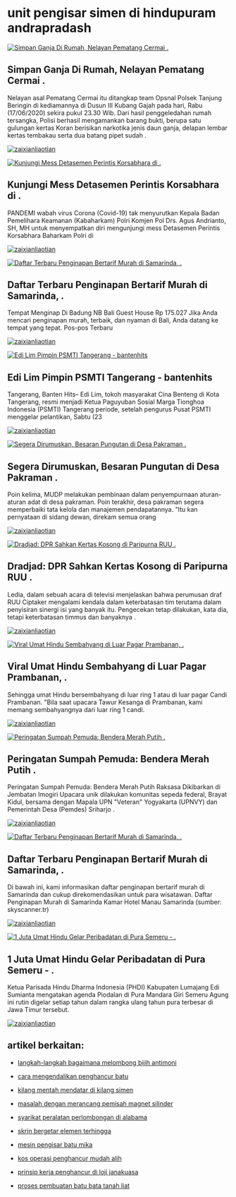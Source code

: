 # unit pengisar simen di hindupuram andrapradash
<a href="https://mnn.zoosnet.net/LR/Chatpre.aspx?id=MNN94995150&p=https://topgrinding.com/" target="_blank">![Simpan Ganja Di Rumah, Nelayan Pematang Cermai .](https://github.com/technlg/images/blob/main/35.jpg)</a>
## Simpan Ganja Di Rumah, Nelayan Pematang Cermai .
Nelayan asal Pematang Cermai itu ditangkap team Opsnal Polsek Tanjung Beringin di kediamannya di Dusun III Kubang Gajah pada hari, Rabu (17/06/2020) sekira pukul 23.30 Wib. Dari hasil penggeledahan rumah tersangka, Polisi berhasil mengamankan barang bukti, berupa satu gulungan kertas Koran berisikan narkotika jenis daun ganja, delapan lembar kertas tembakau serta dua batang pipet sudah .
<a href="https://mnn.zoosnet.net/LR/Chatpre.aspx?id=MNN94995150&p=https://topgrinding.com/" target="_blank"><img src="https://github.com/technlg/images/raw/main/chat11.jpg" alt="zaixianliaotian"/></a><a href="//whatsapp.shibangsoft.com/WhatsApp.php" ><img src="https://github.com/technlg/images/raw/main/chat11.png" alt=""></a>
<a href="https://mnn.zoosnet.net/LR/Chatpre.aspx?id=MNN94995150&p=https://topgrinding.com/" target="_blank">![Kunjungi Mess Detasemen Perintis Korsabhara di .](https://github.com/technlg/images/blob/main/17.jpg)</a>
## Kunjungi Mess Detasemen Perintis Korsabhara di .
PANDEMI wabah virus Corona (Covid-19) tak menyurutkan Kepala Badan Pemelihara Keamanan (Kabaharkam) Polri Komjen Pol Drs. Agus Andrianto, SH, MH untuk menyempatkan diri mengunjungi mess Detasemen Perintis Korsabhara Baharkam Polri di
<a href="https://mnn.zoosnet.net/LR/Chatpre.aspx?id=MNN94995150&p=https://topgrinding.com/" target="_blank"><img src="https://github.com/technlg/images/raw/main/chat11.jpg" alt="zaixianliaotian"/></a><a href="//whatsapp.shibangsoft.com/WhatsApp.php" ><img src="https://github.com/technlg/images/raw/main/chat11.png" alt=""></a>
<a href="https://mnn.zoosnet.net/LR/Chatpre.aspx?id=MNN94995150&p=https://topgrinding.com/" target="_blank">![Daftar Terbaru Penginapan Bertarif Murah di Samarinda, .](https://github.com/technlg/images/blob/main/22.jpg)</a>
## Daftar Terbaru Penginapan Bertarif Murah di Samarinda, .
Tempat Menginap Di Badung NB Bali Guest House Rp 175.027 Jika Anda mencari penginapan murah, terbaik, dan nyaman di Bali, Anda datang ke tempat yang tepat. Pos-pos Terbaru
<a href="https://mnn.zoosnet.net/LR/Chatpre.aspx?id=MNN94995150&p=https://topgrinding.com/" target="_blank"><img src="https://github.com/technlg/images/raw/main/chat11.jpg" alt="zaixianliaotian"/></a><a href="//whatsapp.shibangsoft.com/WhatsApp.php" ><img src="https://github.com/technlg/images/raw/main/chat11.png" alt=""></a>
<a href="https://mnn.zoosnet.net/LR/Chatpre.aspx?id=MNN94995150&p=https://topgrinding.com/" target="_blank">![Edi Lim Pimpin PSMTI Tangerang - bantenhits](https://github.com/technlg/images/blob/main/52.jpg)</a>
## Edi Lim Pimpin PSMTI Tangerang - bantenhits
Tangerang, Banten Hits– Edi Lim, tokoh masyarakat Cina Benteng di Kota Tangerang, resmi menjadi Ketua Paguyuban Sosial Marga Tionghoa Indonesia (PSMTI) Tangerang periode, setelah pengurus Pusat PSMTI menggelar pelantikan, Sabtu (23 
<a href="https://mnn.zoosnet.net/LR/Chatpre.aspx?id=MNN94995150&p=https://topgrinding.com/" target="_blank"><img src="https://github.com/technlg/images/raw/main/chat11.jpg" alt="zaixianliaotian"/></a><a href="//whatsapp.shibangsoft.com/WhatsApp.php" ><img src="https://github.com/technlg/images/raw/main/chat11.png" alt=""></a>
<a href="https://mnn.zoosnet.net/LR/Chatpre.aspx?id=MNN94995150&p=https://topgrinding.com/" target="_blank">![Segera Dirumuskan, Besaran Pungutan di Desa Pakraman .](https://github.com/technlg/images/blob/main/13.jpg)</a>
## Segera Dirumuskan, Besaran Pungutan di Desa Pakraman .
Poin kelima, MUDP melakukan pembinaan dalam penyempurnaan aturan-aturan adat di desa pakraman. Poin terakhir, desa pakraman segera memperbaiki tata kelola dan manajemen pendapatannya. "Itu kan pernyataan di sidang dewan, direkam semua orang
<a href="https://mnn.zoosnet.net/LR/Chatpre.aspx?id=MNN94995150&p=https://topgrinding.com/" target="_blank"><img src="https://github.com/technlg/images/raw/main/chat11.jpg" alt="zaixianliaotian"/></a><a href="//whatsapp.shibangsoft.com/WhatsApp.php" ><img src="https://github.com/technlg/images/raw/main/chat11.png" alt=""></a>
<a href="https://mnn.zoosnet.net/LR/Chatpre.aspx?id=MNN94995150&p=https://topgrinding.com/" target="_blank">![Dradjad: DPR Sahkan Kertas Kosong di Paripurna RUU .](https://github.com/technlg/images/blob/main/7.jpg)</a>
## Dradjad: DPR Sahkan Kertas Kosong di Paripurna RUU .
Ledia, dalam sebuah acara di televisi menjelaskan bahwa perumusan draf RUU Ciptaker mengalami kendala dalam keterbatasan tim terutama dalam penyisiran sinergi isi yang banyak itu. Pengecekan tetap dilakukan, kata dia, tetapi keterbatasan timmus dan banyaknya .
<a href="https://mnn.zoosnet.net/LR/Chatpre.aspx?id=MNN94995150&p=https://topgrinding.com/" target="_blank"><img src="https://github.com/technlg/images/raw/main/chat11.jpg" alt="zaixianliaotian"/></a><a href="//whatsapp.shibangsoft.com/WhatsApp.php" ><img src="https://github.com/technlg/images/raw/main/chat11.png" alt=""></a>
<a href="https://mnn.zoosnet.net/LR/Chatpre.aspx?id=MNN94995150&p=https://topgrinding.com/" target="_blank">![Viral Umat Hindu Sembahyang di Luar Pagar Prambanan, .](https://github.com/technlg/images/blob/main/12.jpg)</a>
## Viral Umat Hindu Sembahyang di Luar Pagar Prambanan, .
Sehingga umat Hindu bersembahyang di luar ring 1 atau di luar pagar Candi Prambanan. "Bila saat upacara Tawur Kesanga di Prambanan, kami memang sembahyangnya dari luar ring 1 candi.
<a href="https://mnn.zoosnet.net/LR/Chatpre.aspx?id=MNN94995150&p=https://topgrinding.com/" target="_blank"><img src="https://github.com/technlg/images/raw/main/chat11.jpg" alt="zaixianliaotian"/></a><a href="//whatsapp.shibangsoft.com/WhatsApp.php" ><img src="https://github.com/technlg/images/raw/main/chat11.png" alt=""></a>
<a href="https://mnn.zoosnet.net/LR/Chatpre.aspx?id=MNN94995150&p=https://topgrinding.com/" target="_blank">![Peringatan Sumpah Pemuda: Bendera Merah Putih .](https://github.com/technlg/images/blob/main/25.jpg)</a>
## Peringatan Sumpah Pemuda: Bendera Merah Putih .
Peringatan Sumpah Pemuda: Bendera Merah Putih Raksasa Dikibarkan di Jembatan Imogiri Upacara unik dilakukan komunitas sepeda federal, Brayat Kidul, bersama dengan Mapala UPN "Veteran" Yogyakarta (UPNVY) dan Pemerintah Desa (Pemdes) Sriharjo .
<a href="https://mnn.zoosnet.net/LR/Chatpre.aspx?id=MNN94995150&p=https://topgrinding.com/" target="_blank"><img src="https://github.com/technlg/images/raw/main/chat11.jpg" alt="zaixianliaotian"/></a><a href="//whatsapp.shibangsoft.com/WhatsApp.php" ><img src="https://github.com/technlg/images/raw/main/chat11.png" alt=""></a>
<a href="https://mnn.zoosnet.net/LR/Chatpre.aspx?id=MNN94995150&p=https://topgrinding.com/" target="_blank">![Daftar Terbaru Penginapan Bertarif Murah di Samarinda, .](https://github.com/technlg/images/blob/main/27.jpg)</a>
## Daftar Terbaru Penginapan Bertarif Murah di Samarinda, .
Di bawah ini, kami informasikan daftar penginapan bertarif murah di Samarinda dan cukup direkomendasikan untuk para wisatawan. Daftar Penginapan Murah di Samarinda Kamar Hotel Manau Samarinda (sumber: skyscanner.tr)
<a href="https://mnn.zoosnet.net/LR/Chatpre.aspx?id=MNN94995150&p=https://topgrinding.com/" target="_blank"><img src="https://github.com/technlg/images/raw/main/chat11.jpg" alt="zaixianliaotian"/></a><a href="//whatsapp.shibangsoft.com/WhatsApp.php" ><img src="https://github.com/technlg/images/raw/main/chat11.png" alt=""></a>
<a href="https://mnn.zoosnet.net/LR/Chatpre.aspx?id=MNN94995150&p=https://topgrinding.com/" target="_blank">![1 Juta Umat Hindu Gelar Peribadatan di Pura Semeru - .](https://github.com/technlg/images/blob/main/25.jpg)</a>
## 1 Juta Umat Hindu Gelar Peribadatan di Pura Semeru - .
Ketua Parisada Hindu Dharma Indonesia (PHDI) Kabupaten Lumajang Edi Sumianta mengatakan agenda Piodalan di Pura Mandara Giri Semeru Agung ini rutin digelar setiap tahun dalam rangka ulang tahun pura terbesar di Jawa Timur tersebut.
<a href="https://mnn.zoosnet.net/LR/Chatpre.aspx?id=MNN94995150&p=https://topgrinding.com/" target="_blank"><img src="https://github.com/technlg/images/raw/main/chat11.jpg" alt="zaixianliaotian"/></a><a href="//whatsapp.shibangsoft.com/WhatsApp.php" ><img src="https://github.com/technlg/images/raw/main/chat11.png" alt=""></a>
## artikel berkaitan:
* [langkah-langkah bagaimana melombong bijih antimoni](langkah-langkah%20bagaimana%20melombong%20bijih%20antimoni.md)
* [cara mengendalikan penghancur batu](cara%20mengendalikan%20penghancur%20batu.md)
* [kilang mentah mendatar di kilang simen](kilang%20mentah%20mendatar%20di%20kilang%20simen.md)
* [masalah dengan merancang pemisah magnet silinder](masalah%20dengan%20merancang%20pemisah%20magnet%20silinder.md)
* [syarikat peralatan perlombongan di alabama](syarikat%20peralatan%20perlombongan%20di%20alabama.md)
* [skrin bergetar elemen terhingga](skrin%20bergetar%20elemen%20terhingga.md)
* [mesin pengisar batu mika](mesin%20pengisar%20batu%20mika.md)
* [kos operasi penghancur mudah alih](kos%20operasi%20penghancur%20mudah%20alih.md)
* [prinsip kerja penghancur di loji janakuasa](prinsip%20kerja%20penghancur%20di%20loji%20janakuasa.md)
* [proses pembuatan batu bata tanah liat](proses%20pembuatan%20batu%20bata%20tanah%20liat.md)
